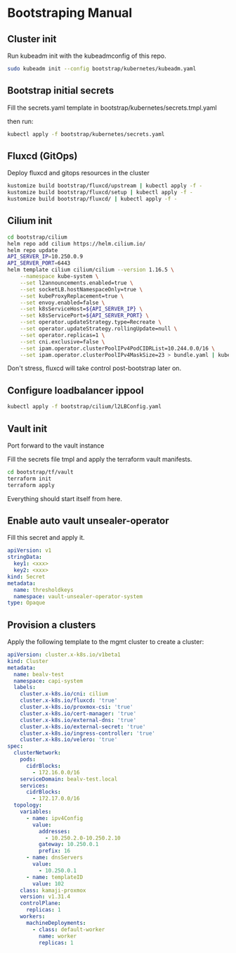 # Bootstraping Manual

## Cluster init

Run kubeadm init with the kubeadmconfig of this repo.

```bash
sudo kubeadm init --config bootstrap/kubernetes/kubeadm.yaml
```

## Bootstrap initial secrets

Fill the secrets.yaml template in bootstrap/kubernetes/secrets.tmpl.yaml

then run:

```bash
kubectl apply -f bootstrap/kubernetes/secrets.yaml
```

## Fluxcd (GitOps)

Deploy fluxcd and gitops resources in the cluster

```bash
kustomize build bootstrap/fluxcd/upstream | kubectl apply -f -
kustomize build bootstrap/fluxcd/setup | kubectl apply -f -
kustomize build bootstrap/fluxcd/ | kubectl apply -f -
```

## Cilium init

```bash
cd bootstrap/cilium
helm repo add cilium https://helm.cilium.io/
helm repo update
API_SERVER_IP=10.250.0.9
API_SERVER_PORT=6443
helm template cilium cilium/cilium --version 1.16.5 \
    --namespace kube-system \
    --set l2announcements.enabled=true \
    --set socketLB.hostNamespaceOnly=true \
    --set kubeProxyReplacement=true \
    --set envoy.enabled=false \
    --set k8sServiceHost=${API_SERVER_IP} \
    --set k8sServicePort=${API_SERVER_PORT} \
    --set operator.updateStrategy.type=Recreate \
    --set operator.updateStrategy.rollingUpdate=null \
    --set operator.replicas=1 \
    --set cni.exclusive=false \
    --set ipam.operator.clusterPoolIPv4PodCIDRList=10.244.0.0/16 \
    --set ipam.operator.clusterPoolIPv4MaskSize=23 > bundle.yaml | kubectl apply -f -
```

Don't stress, fluxcd will take control post-bootstrap later on.

## Configure loadbalancer ippool

```bash
kubectl apply -f bootstrap/cilium/l2LBConfig.yaml
```

## Vault init

Port forward to the vault instance

Fill the secrets file tmpl and apply the terraform vault manifests.

```bash
cd bootstrap/tf/vault
terraform init
terraform apply
```

Everything should start itself from here.

## Enable auto vault unsealer-operator

Fill this secret and apply it.

```yaml
apiVersion: v1
stringData:
  key1: <xxx>
  key2: <xxx>
kind: Secret
metadata:
  name: thresholdkeys
  namespace: vault-unsealer-operator-system
type: Opaque
```

## Provision a clusters

Apply the following template to the mgmt cluster to create a cluster:

```yaml
apiVersion: cluster.x-k8s.io/v1beta1
kind: Cluster
metadata:
  name: bealv-test
  namespace: capi-system
  labels:
    cluster.x-k8s.io/cni: cilium
    cluster.x-k8s.io/fluxcd: 'true'
    cluster.x-k8s.io/proxmox-csi: 'true'
    cluster.x-k8s.io/cert-manager: 'true'
    cluster.x-k8s.io/external-dns: 'true'
    cluster.x-k8s.io/external-secret: 'true'
    cluster.x-k8s.io/ingress-controller: 'true'
    cluster.x-k8s.io/velero: 'true'
spec:
  clusterNetwork:
    pods:
      cidrBlocks:
        - 172.16.0.0/16
    serviceDomain: bealv-test.local
    services:
      cidrBlocks:
        - 172.17.0.0/16
  topology:
    variables:
      - name: ipv4Config
        value:
          addresses:
            - 10.250.2.0-10.250.2.10
          gateway: 10.250.0.1
          prefix: 16
      - name: dnsServers
        value:
          - 10.250.0.1
      - name: templateID
        value: 102
    class: kamaji-proxmox
    version: v1.31.4
    controlPlane:
      replicas: 1
    workers:
      machineDeployments:
        - class: default-worker
          name: worker
          replicas: 1
```
